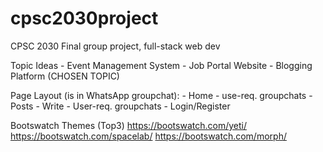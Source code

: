 # cpsc2030project
CPSC 2030 Final group project, full-stack web dev

Topic Ideas
    - Event Management System
    - Job Portal Website
    - Blogging Platform (CHOSEN TOPIC)

Page Layout (is in WhatsApp groupchat):
    - Home
        - use-req. groupchats
    - Posts
        - Write
        - User-req. groupchats
    - Login/Register

Bootswatch Themes (Top3)
https://bootswatch.com/yeti/
https://bootswatch.com/spacelab/
https://bootswatch.com/morph/